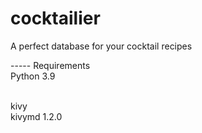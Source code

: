 # cocktailier
A perfect database for your cocktail recipes

----- Requirements
<br>
Python 3.9

<br>
kivy
<br>
kivymd 1.2.0


